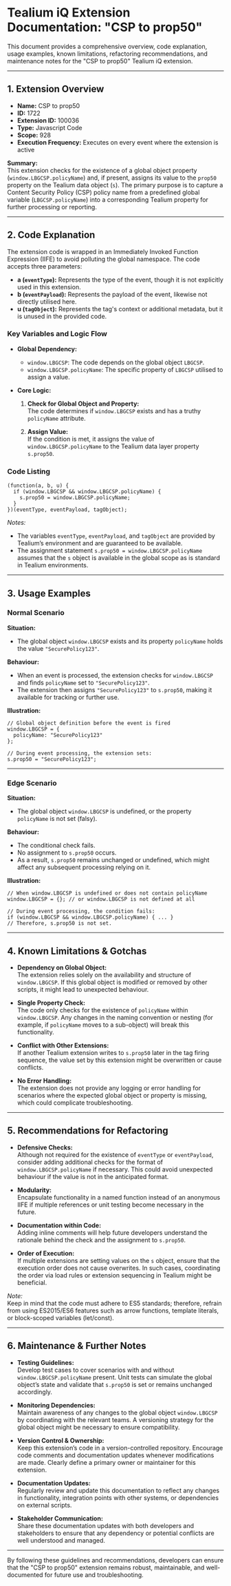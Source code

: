# Tealium iQ Extension Documentation: "CSP to prop50"

This document provides a comprehensive overview, code explanation, usage examples, known limitations, refactoring recommendations, and maintenance notes for the "CSP to prop50" Tealium iQ extension.

---

## 1. Extension Overview

- **Name:** CSP to prop50  
- **ID:** 1722  
- **Extension ID:** 100036  
- **Type:** Javascript Code  
- **Scope:** 928  
- **Execution Frequency:** Executes on every event where the extension is active

**Summary:**  
This extension checks for the existence of a global object property (`window.LBGCSP.policyName`) and, if present, assigns its value to the `prop50` property on the Tealium data object (`s`). The primary purpose is to capture a Content Security Policy (CSP) policy name from a predefined global variable (`LBGCSP.policyName`) into a corresponding Tealium property for further processing or reporting.

---

## 2. Code Explanation

The extension code is wrapped in an Immediately Invoked Function Expression (IIFE) to avoid polluting the global namespace. The code accepts three parameters:  
- **a (`eventType`):** Represents the type of the event, though it is not explicitly used in this extension.  
- **b (`eventPayload`):** Represents the payload of the event, likewise not directly utilised here.  
- **u (`tagObject`):** Represents the tag's context or additional metadata, but it is unused in the provided code.

### Key Variables and Logic Flow

- **Global Dependency:**  
  - `window.LBGCSP`: The code depends on the global object `LBGCSP`.  
  - `window.LBGCSP.policyName`: The specific property of `LBGCSP` utilised to assign a value.

- **Core Logic:**
  1. **Check for Global Object and Property:**  
     The code determines if `window.LBGCSP` exists and has a truthy `policyName` attribute.
  
  2. **Assign Value:**  
     If the condition is met, it assigns the value of `window.LBGCSP.policyName` to the Tealium data layer property `s.prop50`.

### Code Listing

    (function(a, b, u) {
      if (window.LBGCSP && window.LBGCSP.policyName) {
        s.prop50 = window.LBGCSP.policyName;
      }
    })(eventType, eventPayload, tagObject);

*Notes:*  
- The variables `eventType`, `eventPayload`, and `tagObject` are provided by Tealium’s environment and are guaranteed to be available.
- The assignment statement `s.prop50 = window.LBGCSP.policyName` assumes that the `s` object is available in the global scope as is standard in Tealium environments.

---

## 3. Usage Examples

### Normal Scenario

**Situation:**  
- The global object `window.LBGCSP` exists and its property `policyName` holds the value `"SecurePolicy123"`.

**Behaviour:**  
- When an event is processed, the extension checks for `window.LBGCSP` and finds `policyName` set to `"SecurePolicy123"`.  
- The extension then assigns `"SecurePolicy123"` to `s.prop50`, making it available for tracking or further use.

**Illustration:**

    // Global object definition before the event is fired
    window.LBGCSP = {
      policyName: "SecurePolicy123"
    };

    // During event processing, the extension sets:
    s.prop50 = "SecurePolicy123";

---

### Edge Scenario

**Situation:**  
- The global object `window.LBGCSP` is undefined, or the property `policyName` is not set (falsy).

**Behaviour:**  
- The conditional check fails.
- No assignment to `s.prop50` occurs.
- As a result, `s.prop50` remains unchanged or undefined, which might affect any subsequent processing relying on it.

**Illustration:**

    // When window.LBGCSP is undefined or does not contain policyName
    window.LBGCSP = {}; // or window.LBGCSP is not defined at all

    // During event processing, the condition fails:
    if (window.LBGCSP && window.LBGCSP.policyName) { ... }
    // Therefore, s.prop50 is not set.

---

## 4. Known Limitations & Gotchas

- **Dependency on Global Object:**  
  The extension relies solely on the availability and structure of `window.LBGCSP`. If this global object is modified or removed by other scripts, it might lead to unexpected behaviour.
  
- **Single Property Check:**  
  The code only checks for the existence of `policyName` within `window.LBGCSP`. Any changes in the naming convention or nesting (for example, if `policyName` moves to a sub-object) will break this functionality.

- **Conflict with Other Extensions:**  
  If another Tealium extension writes to `s.prop50` later in the tag firing sequence, the value set by this extension might be overwritten or cause conflicts.

- **No Error Handling:**  
  The extension does not provide any logging or error handling for scenarios where the expected global object or property is missing, which could complicate troubleshooting.

---

## 5. Recommendations for Refactoring

- **Defensive Checks:**  
  Although not required for the existence of `eventType` or `eventPayload`, consider adding additional checks for the format of `window.LBGCSP.policyName` if necessary. This could avoid unexpected behaviour if the value is not in the anticipated format.
  
- **Modularity:**  
  Encapsulate functionality in a named function instead of an anonymous IIFE if multiple references or unit testing become necessary in the future.

- **Documentation within Code:**  
  Adding inline comments will help future developers understand the rationale behind the check and the assignment to `s.prop50`.

- **Order of Execution:**  
  If multiple extensions are setting values on the `s` object, ensure that the execution order does not cause overwrites. In such cases, coordinating the order via load rules or extension sequencing in Tealium might be beneficial.

*Note:*  
Keep in mind that the code must adhere to ES5 standards; therefore, refrain from using ES2015/ES6 features such as arrow functions, template literals, or block-scoped variables (let/const).

---

## 6. Maintenance & Further Notes

- **Testing Guidelines:**  
  Develop test cases to cover scenarios with and without `window.LBGCSP.policyName` present. Unit tests can simulate the global object’s state and validate that `s.prop50` is set or remains unchanged accordingly.

- **Monitoring Dependencies:**  
  Maintain awareness of any changes to the global object `window.LBGCSP` by coordinating with the relevant teams. A versioning strategy for the global object might be necessary to ensure compatibility.

- **Version Control & Ownership:**  
  Keep this extension’s code in a version-controlled repository. Encourage code comments and documentation updates whenever modifications are made. Clearly define a primary owner or maintainer for this extension.

- **Documentation Updates:**  
  Regularly review and update this documentation to reflect any changes in functionality, integration points with other systems, or dependencies on external scripts.

- **Stakeholder Communication:**  
  Share these documentation updates with both developers and stakeholders to ensure that any dependency or potential conflicts are well understood and managed.

---

By following these guidelines and recommendations, developers can ensure that the "CSP to prop50" extension remains robust, maintainable, and well-documented for future use and troubleshooting.